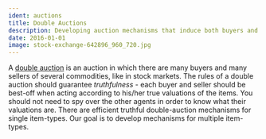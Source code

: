 ```yaml
---
ident: auctions
title: Double Auctions
description: Developing auction mechanisms that induce both buyers and sellers to behave truthfully.
date: 2016-01-01
image: stock-exchange-642896_960_720.jpg
---
```

A [double auction](https://en.wikipedia.org/wiki/Double_auction) is an auction in which
there are many buyers and many sellers of several commodities, like in stock markets.
The rules of a double auction should guarantee *truthfulness* - each buyer and seller
should be best-off when acting according to his/her true valuations of the items. You should
not need to spy over the other agents in order to know what their valuations are.
There are efficient truthful double-auction mechanisms for single item-types.
Our goal is to develop mechanisms for multiple item-types.
